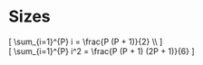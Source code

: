 # Sizes

<!-- %% svg-grid: none -->
<!-- %% mathjax        -->

\[
   \sum_{i=1}^{P} i    = \frac{P (P + 1)}{2}    \\\\
\]
<br>
\[
   \sum_{i=1}^{P} i^2  = \frac{P (P + 1) (2P + 1)}{6}
\]
